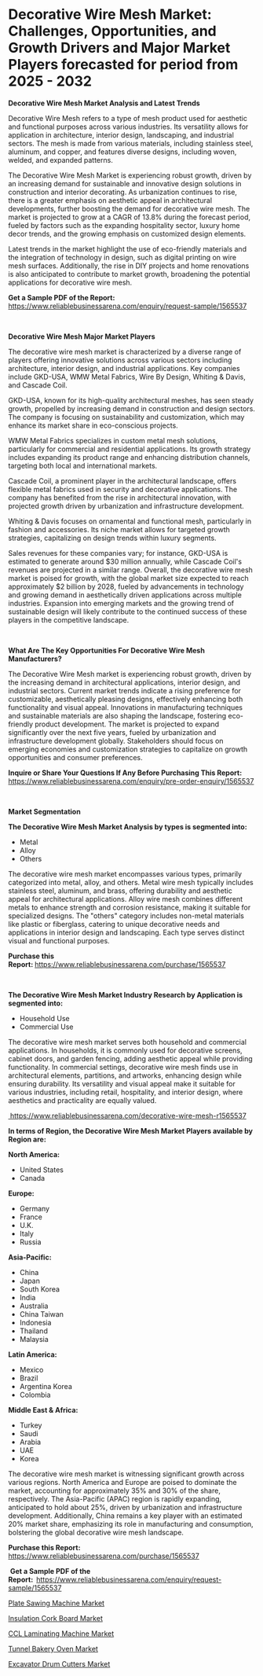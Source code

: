 <p><h1>Decorative Wire Mesh Market: Challenges, Opportunities, and Growth Drivers and Major Market Players forecasted for period from 2025 - 2032</h1></p><p><strong>Decorative Wire Mesh Market Analysis and Latest Trends</strong></p>
<p><p>Decorative Wire Mesh refers to a type of mesh product used for aesthetic and functional purposes across various industries. Its versatility allows for application in architecture, interior design, landscaping, and industrial sectors. The mesh is made from various materials, including stainless steel, aluminum, and copper, and features diverse designs, including woven, welded, and expanded patterns.</p><p>The Decorative Wire Mesh Market is experiencing robust growth, driven by an increasing demand for sustainable and innovative design solutions in construction and interior decorating. As urbanization continues to rise, there is a greater emphasis on aesthetic appeal in architectural developments, further boosting the demand for decorative wire mesh. The market is projected to grow at a CAGR of 13.8% during the forecast period, fueled by factors such as the expanding hospitality sector, luxury home decor trends, and the growing emphasis on customized design elements.</p><p>Latest trends in the market highlight the use of eco-friendly materials and the integration of technology in design, such as digital printing on wire mesh surfaces. Additionally, the rise in DIY projects and home renovations is also anticipated to contribute to market growth, broadening the potential applications for decorative wire mesh.</p></p>
<p><strong>Get a Sample PDF of the Report:&nbsp;</strong> <a href="https://www.reliablebusinessarena.com/enquiry/request-sample/1565537?utm_campaign=3186&utm_medium=2&utm_source=Github&utm_content=ia&utm_term=31032025&utm_id=decorative-wire-mesh">https://www.reliablebusinessarena.com/enquiry/request-sample/1565537</a></p>
<p>&nbsp;</p>
<p><strong>Decorative Wire Mesh Major Market Players</strong></p>
<p><p>The decorative wire mesh market is characterized by a diverse range of players offering innovative solutions across various sectors including architecture, interior design, and industrial applications. Key companies include GKD-USA, WMW Metal Fabrics, Wire By Design, Whiting & Davis, and Cascade Coil.</p><p>GKD-USA, known for its high-quality architectural meshes, has seen steady growth, propelled by increasing demand in construction and design sectors. The company is focusing on sustainability and customization, which may enhance its market share in eco-conscious projects.</p><p>WMW Metal Fabrics specializes in custom metal mesh solutions, particularly for commercial and residential applications. Its growth strategy includes expanding its product range and enhancing distribution channels, targeting both local and international markets.</p><p>Cascade Coil, a prominent player in the architectural landscape, offers flexible metal fabrics used in security and decorative applications. The company has benefited from the rise in architectural innovation, with projected growth driven by urbanization and infrastructure development.</p><p>Whiting & Davis focuses on ornamental and functional mesh, particularly in fashion and accessories. Its niche market allows for targeted growth strategies, capitalizing on design trends within luxury segments.</p><p>Sales revenues for these companies vary; for instance, GKD-USA is estimated to generate around $30 million annually, while Cascade Coil's revenues are projected in a similar range. Overall, the decorative wire mesh market is poised for growth, with the global market size expected to reach approximately $2 billion by 2028, fueled by advancements in technology and growing demand in aesthetically driven applications across multiple industries. Expansion into emerging markets and the growing trend of sustainable design will likely contribute to the continued success of these players in the competitive landscape.</p></p>
<p>&nbsp;</p>
<p><strong>What Are The Key Opportunities For Decorative Wire Mesh Manufacturers?</strong></p>
<p><p>The Decorative Wire Mesh market is experiencing robust growth, driven by the increasing demand in architectural applications, interior design, and industrial sectors. Current market trends indicate a rising preference for customizable, aesthetically pleasing designs, effectively enhancing both functionality and visual appeal. Innovations in manufacturing techniques and sustainable materials are also shaping the landscape, fostering eco-friendly product development. The market is projected to expand significantly over the next five years, fueled by urbanization and infrastructure development globally. Stakeholders should focus on emerging economies and customization strategies to capitalize on growth opportunities and consumer preferences.</p></p>
<p><strong>Inquire or Share Your Questions If Any Before Purchasing This Report:</strong> <a href="https://www.reliablebusinessarena.com/enquiry/pre-order-enquiry/1565537?utm_campaign=3186&utm_medium=2&utm_source=Github&utm_content=ia&utm_term=31032025&utm_id=decorative-wire-mesh">https://www.reliablebusinessarena.com/enquiry/pre-order-enquiry/1565537</a></p>
<p>&nbsp;</p>
<p><strong>Market Segmentation</strong></p>
<p><strong>The Decorative Wire Mesh Market Analysis by types is segmented into:</strong></p>
<p><ul><li>Metal</li><li>Alloy</li><li>Others</li></ul></p>
<p><p>The decorative wire mesh market encompasses various types, primarily categorized into metal, alloy, and others. Metal wire mesh typically includes stainless steel, aluminum, and brass, offering durability and aesthetic appeal for architectural applications. Alloy wire mesh combines different metals to enhance strength and corrosion resistance, making it suitable for specialized designs. The "others" category includes non-metal materials like plastic or fiberglass, catering to unique decorative needs and applications in interior design and landscaping. Each type serves distinct visual and functional purposes.</p></p>
<p><strong>Purchase this Report:&nbsp;</strong><a href="https://www.reliablebusinessarena.com/purchase/1565537?utm_campaign=3186&utm_medium=2&utm_source=Github&utm_content=ia&utm_term=31032025&utm_id=decorative-wire-mesh">https://www.reliablebusinessarena.com/purchase/1565537</a></p>
<p>&nbsp;</p>
<p><strong>The Decorative Wire Mesh Market Industry Research by Application is segmented into:</strong></p>
<p><ul><li>Household Use</li><li>Commercial Use</li></ul></p>
<p><p>The decorative wire mesh market serves both household and commercial applications. In households, it is commonly used for decorative screens, cabinet doors, and garden fencing, adding aesthetic appeal while providing functionality. In commercial settings, decorative wire mesh finds use in architectural elements, partitions, and artworks, enhancing design while ensuring durability. Its versatility and visual appeal make it suitable for various industries, including retail, hospitality, and interior design, where aesthetics and practicality are equally valued.</p></p>
<p><a href="https://www.reliablebusinessarena.com/decorative-wire-mesh-r1565537?utm_campaign=3186&utm_medium=2&utm_source=Github&utm_content=ia&utm_term=31032025&utm_id=decorative-wire-mesh">&nbsp;https://www.reliablebusinessarena.com/decorative-wire-mesh-r1565537</a></p>
<p><strong>In terms of Region, the Decorative Wire Mesh Market Players available by Region are:</strong></p>
<p>
    <p> <strong> North America: </strong>
        <ul>
            <li>United States</li>
            <li>Canada</li>
        </ul>
        </p> 
    <p> <strong> Europe: </strong>
        <ul>
            <li>Germany</li>
            <li>France</li>
            <li>U.K.</li>
            <li>Italy</li>
            <li>Russia</li>
        </ul>
        </p> 
    <p> <strong> Asia-Pacific: </strong>
        <ul>
            <li>China</li>
            <li>Japan</li>
            <li>South Korea</li>
            <li>India</li>
            <li>Australia</li>
            <li>China Taiwan</li>
            <li>Indonesia</li>
            <li>Thailand</li>
            <li>Malaysia</li>
        </ul>
        </p> 
    <p> <strong> Latin America: </strong>
        <ul>
            <li>Mexico</li>
            <li>Brazil</li>
            <li>Argentina Korea</li>
            <li>Colombia</li>
        </ul>
        </p> 
    <p> <strong> Middle East & Africa: </strong>
        <ul>
            <li>Turkey</li>
            <li>Saudi</li>
            <li>Arabia</li>
            <li>UAE</li>
            <li>Korea</li>
        </ul>
    </p>
    </p>
<p><p>The decorative wire mesh market is witnessing significant growth across various regions. North America and Europe are poised to dominate the market, accounting for approximately 35% and 30% of the share, respectively. The Asia-Pacific (APAC) region is rapidly expanding, anticipated to hold about 25%, driven by urbanization and infrastructure development. Additionally, China remains a key player with an estimated 20% market share, emphasizing its role in manufacturing and consumption, bolstering the global decorative wire mesh landscape.</p></p>
<p><strong>Purchase this Report: </strong><a href="https://www.reliablebusinessarena.com/purchase/1565537?utm_campaign=3186&utm_medium=2&utm_source=Github&utm_content=ia&utm_term=31032025&utm_id=decorative-wire-mesh">https://www.reliablebusinessarena.com/purchase/1565537</a></p>
<p>&nbsp;<strong>Get a Sample PDF of the Report:&nbsp;&nbsp;</strong><a href="https://www.reliablebusinessarena.com/enquiry/request-sample/1565537?utm_campaign=3186&utm_medium=2&utm_source=Github&utm_content=ia&utm_term=31032025&utm_id=decorative-wire-mesh">https://www.reliablebusinessarena.com/enquiry/request-sample/1565537</a></p>
<p><strong></strong></p>
<p><p><a href="https://www.linkedin.com/pulse/key-drivers-plate-sawing-machine-market-expansion-2025-2032-akg8f?utm_campaign=3186&utm_medium=2&utm_source=Github&utm_content=ia&utm_term=31032025&utm_id=decorative-wire-mesh">Plate Sawing Machine Market</a></p><p><a href="https://github.com/ancsyanagha/Market-Research-Report-List-1/blob/main/insulation-cork-board-market.md?utm_campaign=3186&utm_medium=2&utm_source=Github&utm_content=ia&utm_term=31032025&utm_id=decorative-wire-mesh">Insulation Cork Board Market</a></p><p><a href="https://www.linkedin.com/pulse/analyzing-ccl-laminating-machine-market-size-revenue-growth-41chf?utm_campaign=3186&utm_medium=2&utm_source=Github&utm_content=ia&utm_term=31032025&utm_id=decorative-wire-mesh">CCL Laminating Machine Market</a></p><p><a href="https://www.linkedin.com/pulse/tunnel-bakery-oven-market-drivers-competitive-strategy-insights-24ysf?utm_campaign=3186&utm_medium=2&utm_source=Github&utm_content=ia&utm_term=31032025&utm_id=decorative-wire-mesh">Tunnel Bakery Oven Market</a></p><p><a href="https://www.linkedin.com/pulse/excavator-drum-cutters-market-evolution-regional-adaptations-bgzvf?utm_campaign=3186&utm_medium=2&utm_source=Github&utm_content=ia&utm_term=31032025&utm_id=decorative-wire-mesh">Excavator Drum Cutters Market</a></p></p>